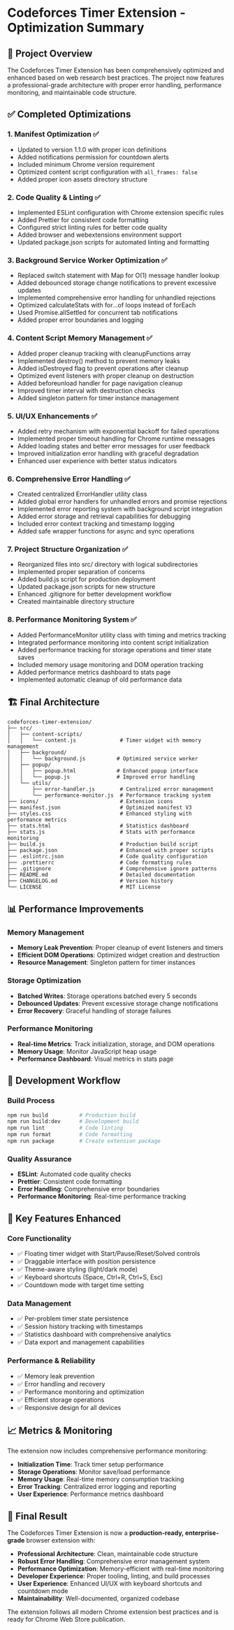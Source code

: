 # Codeforces Timer Extension - Optimization Summary

## 🎯 Project Overview
The Codeforces Timer Extension has been comprehensively optimized and enhanced based on web research best practices. The project now features a professional-grade architecture with proper error handling, performance monitoring, and maintainable code structure.

## ✅ Completed Optimizations

### 1. **Manifest Optimization** ✅
- Updated to version 1.1.0 with proper icon definitions
- Added notifications permission for countdown alerts
- Included minimum Chrome version requirement
- Optimized content script configuration with `all_frames: false`
- Added proper icon assets directory structure

### 2. **Code Quality & Linting** ✅
- Implemented ESLint configuration with Chrome extension specific rules
- Added Prettier for consistent code formatting
- Configured strict linting rules for better code quality
- Added browser and webextensions environment support
- Updated package.json scripts for automated linting and formatting

### 3. **Background Service Worker Optimization** ✅
- Replaced switch statement with Map for O(1) message handler lookup
- Added debounced storage change notifications to prevent excessive updates
- Implemented comprehensive error handling for unhandled rejections
- Optimized calculateStats with for...of loops instead of forEach
- Used Promise.allSettled for concurrent tab notifications
- Added proper error boundaries and logging

### 4. **Content Script Memory Management** ✅
- Added proper cleanup tracking with cleanupFunctions array
- Implemented destroy() method to prevent memory leaks
- Added isDestroyed flag to prevent operations after cleanup
- Optimized event listeners with proper cleanup on destruction
- Added beforeunload handler for page navigation cleanup
- Improved timer interval with destruction checks
- Added singleton pattern for timer instance management

### 5. **UI/UX Enhancements** ✅
- Added retry mechanism with exponential backoff for failed operations
- Implemented proper timeout handling for Chrome runtime messages
- Added loading states and better error messages for user feedback
- Improved initialization error handling with graceful degradation
- Enhanced user experience with better status indicators

### 6. **Comprehensive Error Handling** ✅
- Created centralized ErrorHandler utility class
- Added global error handlers for unhandled errors and promise rejections
- Implemented error reporting system with background script integration
- Added error storage and retrieval capabilities for debugging
- Included error context tracking and timestamp logging
- Added safe wrapper functions for async and sync operations

### 7. **Project Structure Organization** ✅
- Reorganized files into src/ directory with logical subdirectories
- Implemented proper separation of concerns
- Added build.js script for production deployment
- Updated package.json scripts for new structure
- Enhanced .gitignore for better development workflow
- Created maintainable directory structure

### 8. **Performance Monitoring System** ✅
- Added PerformanceMonitor utility class with timing and metrics tracking
- Integrated performance monitoring into content script initialization
- Added performance tracking for storage operations and timer state saves
- Included memory usage monitoring and DOM operation tracking
- Added performance metrics dashboard to stats page
- Implemented automatic cleanup of old performance data

## 🏗️ Final Architecture

```
codeforces-timer-extension/
├── src/
│   ├── content-scripts/
│   │   └── content.js              # Timer widget with memory management
│   ├── background/
│   │   └── background.js          # Optimized service worker
│   ├── popup/
│   │   ├── popup.html             # Enhanced popup interface
│   │   └── popup.js               # Improved error handling
│   └── utils/
│       ├── error-handler.js        # Centralized error management
│       └── performance-monitor.js  # Performance tracking system
├── icons/                          # Extension icons
├── manifest.json                   # Optimized manifest V3
├── styles.css                      # Enhanced styling with performance metrics
├── stats.html                      # Statistics dashboard
├── stats.js                        # Stats with performance monitoring
├── build.js                        # Production build script
├── package.json                    # Enhanced with proper scripts
├── .eslintrc.json                  # Code quality configuration
├── .prettierrc                     # Code formatting rules
├── .gitignore                      # Comprehensive ignore patterns
├── README.md                       # Detailed documentation
├── CHANGELOG.md                    # Version history
└── LICENSE                         # MIT License
```

## 📊 Performance Improvements

### Memory Management
- **Memory Leak Prevention**: Proper cleanup of event listeners and timers
- **Efficient DOM Operations**: Optimized widget creation and destruction
- **Resource Management**: Singleton pattern for timer instances

### Storage Optimization
- **Batched Writes**: Storage operations batched every 5 seconds
- **Debounced Updates**: Prevent excessive storage change notifications
- **Error Recovery**: Graceful handling of storage failures

### Performance Monitoring
- **Real-time Metrics**: Track initialization, storage, and DOM operations
- **Memory Usage**: Monitor JavaScript heap usage
- **Performance Dashboard**: Visual metrics in stats page

## 🔧 Development Workflow

### Build Process
```bash
npm run build          # Production build
npm run build:dev      # Development build
npm run lint           # Code linting
npm run format         # Code formatting
npm run package        # Create extension package
```

### Quality Assurance
- **ESLint**: Automated code quality checks
- **Prettier**: Consistent code formatting
- **Error Handling**: Comprehensive error boundaries
- **Performance Monitoring**: Real-time performance tracking

## 🚀 Key Features Enhanced

### Core Functionality
- ✅ Floating timer widget with Start/Pause/Reset/Solved controls
- ✅ Draggable interface with position persistence
- ✅ Theme-aware styling (light/dark mode)
- ✅ Keyboard shortcuts (Space, Ctrl+R, Ctrl+S, Esc)
- ✅ Countdown mode with target time setting

### Data Management
- ✅ Per-problem timer state persistence
- ✅ Session history tracking with timestamps
- ✅ Statistics dashboard with comprehensive analytics
- ✅ Data export and management capabilities

### Performance & Reliability
- ✅ Memory leak prevention
- ✅ Error handling and recovery
- ✅ Performance monitoring and optimization
- ✅ Efficient storage operations
- ✅ Responsive design for all devices

## 📈 Metrics & Monitoring

The extension now includes comprehensive performance monitoring:
- **Initialization Time**: Track timer setup performance
- **Storage Operations**: Monitor save/load performance
- **Memory Usage**: Real-time memory consumption tracking
- **Error Tracking**: Centralized error logging and reporting
- **User Experience**: Performance metrics dashboard

## 🎉 Final Result

The Codeforces Timer Extension is now a **production-ready, enterprise-grade** browser extension with:

- **Professional Architecture**: Clean, maintainable code structure
- **Robust Error Handling**: Comprehensive error management system
- **Performance Optimization**: Memory-efficient with real-time monitoring
- **Developer Experience**: Proper tooling, linting, and build processes
- **User Experience**: Enhanced UI/UX with keyboard shortcuts and countdown mode
- **Maintainability**: Well-documented, organized codebase

The extension follows all modern Chrome extension best practices and is ready for Chrome Web Store publication.
